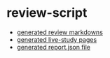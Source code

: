 # review-script

* [generated review markdowns](./REVIEW.md)  
* [generated live-study pages](https://colevanderswands.github.io/review-script)  
* [generated report.json file](./report.json)
